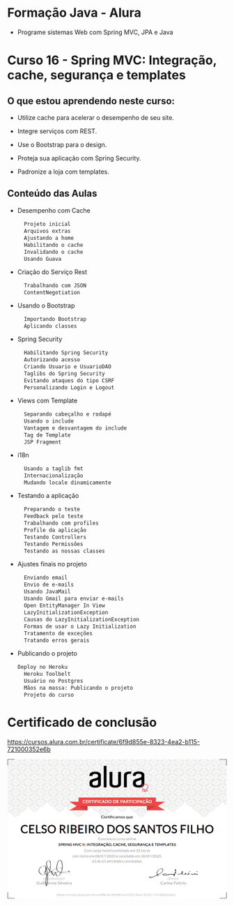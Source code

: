 # Formação Java - Alura
+ Programe sistemas Web com Spring MVC, JPA e Java

# Curso 16 - Spring MVC: Integração, cache, segurança e templates

## O que estou aprendendo neste curso:

+ Utilize cache para acelerar o desempenho de seu site.

+ Integre serviços com REST.

+ Use o Bootstrap para o design.

+ Proteja sua aplicação com Spring Security.

+ Padronize a loja com templates.

## Conteúdo das Aulas

+ Desempenho com Cache
                
        Projeto inicial
        Arquivos extras
        Ajustando a home
        Habilitando o cache
        Invalidando o cache
        Usando Guava

+ Criação do Serviço Rest 
  
        Trabalhando com JSON
        ContentNegotiation

+ Usando o Bootstrap  
      
        Importando Bootstrap
        Aplicando classes
   
+ Spring Security 
        
        Habilitando Spring Security
        Autorizando acesso
        Criando Usuario e UsuarioDAO
        Taglibs do Spring Security
        Evitando ataques do tipo CSRF
        Personalizando Login e Logout
        
+ Views com Template  

        Separando cabeçalho e rodapé
        Usando o include
        Vantagem e desvantagem do include
        Tag de Template
        JSP Fragment

+ i18n

        Usando a taglib fmt
        Internacionalização
        Mudando locale dinamicamente

+ Testando a aplicação  

        Preparando o teste
        Feedback pelo teste
        Trabalhando com profiles
        Profile da aplicação
        Testando Controllers
        Testando Permissões
        Testando as nossas classes

+ Ajustes finais no projeto

        Enviando email
        Envio de e-mails
        Usando JavaMail
        Usando Gmail para enviar e-mails
        Open EntityManager In View
        LazyInitializationException
        Causas do LazyInitializationException
        Formas de usar o Lazy Initialization
        Tratamento de exceções
        Tratando erros gerais

+ Publicando o projeto

      Deploy no Heroku
        Heroku Toolbelt
        Usuário no Postgres
        Mãos na massa: Publicando o projeto
        Projeto do curso

# Certificado de conclusão

https://cursos.alura.com.br/certificate/6f9d855e-8323-4ea2-b115-721000352e6b

![certificado](certificate-alura.png)